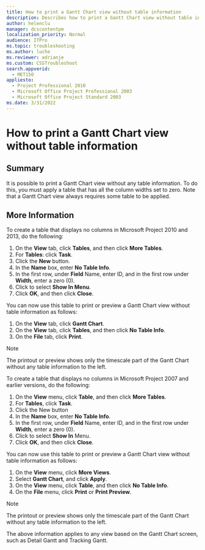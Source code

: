 ```yaml
---
title: How to print a Gantt Chart view without table information
description: Describes how to print a Gantt Chart view without table information.
author: helenclu
manager: dcscontentpm
localization_priority: Normal
audience: ITPro
ms.topic: troubleshooting
ms.author: luche
ms.reviewer: adrianje
ms.custom: CSSTroubleshoot
search.appverid: 
  - MET150
appliesto: 
  - Project Professional 2010
  - Microsoft Office Project Professional 2003
  - Microsoft Office Project Standard 2003
ms.date: 3/31/2022
---
```


# How to print a Gantt Chart view without table information

## Summary

It is possible to print a Gantt Chart view without any table information. To do this, you must apply a table that has all the column widths set to zero. Note that a Gantt Chart view always requires some table to be applied.

## More Information

To create a table that displays no columns in Microsoft Project 2010 and 2013, do the following:

1. On the **View** tab, click **Tables**, and then click **More Tables**.   
2. For **Tables**: click **Task**.   
3. Click the **New** button.   
4. In the **Name** box, enter **No Table Info**.   
5. In the first row, under **Field** Name, enter ID, and in the first row under **Width**, enter a zero (0).   
6. Click to select **Show In Menu**.   
7. Click **OK**, and then click **Close**.   

You can now use this table to print or preview a Gantt Chart view without table information as follows:

1. On the **View** tab, click **Gantt Chart**.   
2. On the **View** tab, click **Tables**, and then click **No Table Info**.   
3. On the **File** tab, click **Print**.   

> [!NOTE]
> The printout or preview shows only the timescale part of the Gantt Chart without any table information to the left.

To create a table that displays no columns in Microsoft Project 2007 and earlier versions, do the following: 

1. On the **View** menu, click **Table**, and then click **More Tables**.   
2. For **Tables**, click **Task**.   
3. Click the New button   
4. In the **Name** box, enter **No Table Info**.   
5. In the first row, under **Field** Name, enter ID, and in the first row under **Width**, enter a zero (0).   
6. Click to select **Show In** Menu.   
7. Click **OK**, and then click **Close**.   

You can now use this table to print or preview a Gantt Chart view without table information as follows:

1. On the **View** menu, click **More Views**.   
2. Select **Gantt Chart**, and click **Apply**.   
3. On the **View** menu, click **Table**, and then click **No Table Info**.   
4. On the **File** menu, click **Print** or **Print Preview**.   

> [!NOTE]
> The printout or preview shows only the timescale part of the Gantt Chart without any table information to the left.

The above information applies to any view based on the Gantt Chart screen, such as Detail Gantt and Tracking Gantt.
